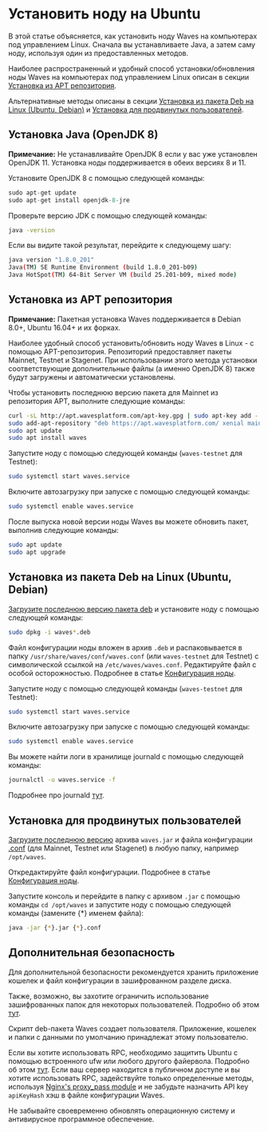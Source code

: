 # Установить ноду на Ubuntu

В этой статье объясняется, как установить ноду Waves на компьютерах под управлением Linux.
Сначала вы устанавливаете Java, а затем саму ноду, используя один из предоставленных методов.

Наиболее распространенный и удобный способ установки/обновления ноды Waves на компьютерах под управлением Linux описан в секции [Установка из APT репозитория](#установка-из-apt-репозитория).

Альтернативные методы описаны в секции [Установка из пакета Deb на Linux (Ubuntu, Debian)](#установка-из-пакета-deb-на-linux-(ubuntu,-debian)) и [Установка для продвинутых пользователей](#установка-для-продвинутых-пользователей).

## Установка Java (OpenJDK 8)

**Примечание:** Не устанавливайте OpenJDK 8 если у вас уже установлен OpenJDK 11. Установка ноды поддерживается в обеих версиях 8 и 11.

Установите OpenJDK 8 с помощью следующей команды:

```cpp
sudo apt-get update
sudo apt-get install openjdk-8-jre
```

Проверьте версию JDK с помощью следующей команды:

```bash
java -version
```

Если вы видите такой результат, перейдите к следующему шагу:

```bash
java version "1.8.0_201"
Java(TM) SE Runtime Environment (build 1.8.0_201-b09)
Java HotSpot(TM) 64-Bit Server VM (build 25.201-b09, mixed mode)
```

## Установка из APT репозитория

**Примечание:** Пакетная установка Waves поддерживается в Debian 8.0+, Ubuntu 16.04+ и их форках.

Наиболее удобный способ установить/обновить ноду Waves в Linux - с помощью APT-репозитория. Репозиторий предоставляет пакеты Mainnet, Testnet и Stagenet.
При использовании этого метода установки соответствующие дополнительные файлы (а именно OpenJDK 8) также будут загружены и автоматически установлены.

Чтобы установить последнюю версию пакета для Mainnet из репозитория APT, выполните следующие команды:

```bash
curl -sL http://apt.wavesplatform.com/apt-key.gpg | sudo apt-key add -
sudo add-apt-repository "deb https://apt.wavesplatform.com/ xenial mainnet"
sudo apt update
sudo apt install waves
```

Запустите ноду с помощью следующей команды (`waves-testnet` для Testnet):

```bash
sudo systemctl start waves.service
```

Включите автозагрузку при запуске с помощью следующей команды:

```bash
sudo systemctl enable waves.service
```

После выпуска новой версии ноды Waves вы можете обновить пакет, выполнив следующие команды:

```bash
sudo apt update
sudo apt upgrade
```

## Установка из пакета Deb на Linux (Ubuntu, Debian)

[Загрузите последнюю версию пакета deb](https://github.com/wavesplatform/Waves/releases) и установите ноду с помощью следующей команды:

```bash
sudo dpkg -i waves*.deb
```

Файл конфигурации ноды вложен в архив `.deb` и распаковывается в папку `/usr/share/waves/conf/waves.conf` (или `waves-testnet` для Testnet) с символической ссылкой на `/etc/waves/waves.conf`. Редактируйте файл с особой осторожностью. Подробнее в статье [Конфигурация ноды](/en/waves-node/node-configuration).

Запустите ноду с помощью следующей команды (`waves-testnet` для Testnet):

```bash
sudo systemctl start waves.service
```

Включите автозагрузку при запуске с помощью следующей команды:

```bash
sudo systemctl enable waves.service
```

Вы можете найти логи в хранилище journald с помощью следующей команды:

```bash
journalctl -u waves.service -f
```

Подробнее про journald [тут](https://www.digitalocean.com/community/tutorials/how-to-use-journalctl-to-view-and-manipulate-systemd-logs).

## Установка для продвинутых пользователей

[Загрузите последнюю версию](https://github.com/wavesplatform/Waves/releases) архива `waves.jar` и файла конфигурации [.conf](https://github.com/wavesplatform/Waves/tree/master/node) (для Mainnet, Testnet или Stagenet) в любую папку, например `/opt/waves`.

Откредактируйте файл конфигурации. Подробнее в статье [Конфигурация ноды](/en/waves-node/node-configuration).

Запустите консоль и перейдите в папку с архивом `.jar` с помощью команды `cd /opt/waves` и запустите ноду с помощью следующей команды (замените {*} именем файла):

```bash
java -jar {*}.jar {*}.conf
```

## Дополнительная безопасность

Для дополнительной безопасности рекомендуется хранить приложение кошелек и файл конфигурации в зашифрованном разделе диска.

Также, возможно, вы захотите ограничить использование зашифрованных папок для некоторых пользователей. Подробно об этом [тут](http://manpages.ubuntu.com/manpages/precise/man1/chown.1.html).

Скрипт deb-пакета Waves создает пользователя. Приложение, кошелек и папки с данными по умолчанию принадлежат этому пользователю.

Если вы хотите использовать RPC, необходимо защитить Ubuntu с помощью встроенного ufw или любого другого файервола. Подробно об этом [тут](https://www.digitalocean.com/community/tutorials/how-to-setup-a-firewall-with-ufw-on-an-ubuntu-and-debian-cloud-server). Если ваш сервер находится в публичном доступе и вы хотите использовать RPC, задействуйте только определенные методы, используя [Nginx's proxy\_pass module](http://nginx.org/ru/docs/http/ngx_http_proxy_module.html) и не забудьте назначить API key `apiKeyHash` хэш в файле конфигурации Waves.

Не забывайте своевременно обновлять операционную систему и антивирусное программное обеспечение.

